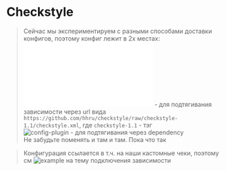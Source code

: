 # Checkstyle
> Сейчас мы экспериментируем с разными способами доставки конфигов, поэтому конфиг лежит в 2х местах:  
>![checkstyle.xml](./checkstyle.xml) - для подтягивания зависимости через url вида `https://github.com/hhru/checkstyle/raw/checkstyle-1.1/checkstyle.xml`, где `checkstyle-1.1` - тэг  
>![config-plugin](./config-plugin) - для подтягивания через dependency  
>Не забудьте поменять и там и там. Пока что так

> Конфигурация ссылается в т.ч. на наши кастомные чеки, поэтому см 
![example](./example) на тему подключения зависимости

